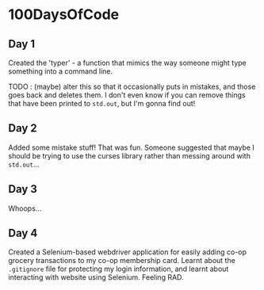 # 100DaysOfCode

## Day 1

Created the 'typer' - a function that mimics the way someone might type
something into a command line.

TODO : (maybe) alter this so that it occasionally puts in mistakes, and those
goes back and deletes them. I don't even know if you can remove things that
have been printed to `std.out`, but I'm gonna find out!

## Day 2

Added some mistake stuff! That was fun. Someone suggested that maybe I should
be trying to use the curses library rather than messing around with
`std.out`...

## Day 3
Whoops...

## Day 4
Created a Selenium-based webdriver application for easily adding co-op grocery
transactions to my co-op membership card. Learnt about the `.gitignore` file
for protecting my login information, and learnt about interacting with website
using Selenium. Feeling RAD.
